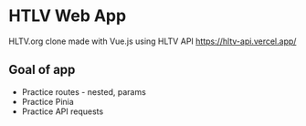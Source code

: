 # HTLV Web App

HLTV.org clone made with Vue.js using HLTV API https://hltv-api.vercel.app/

## Goal of app

- Practice routes - nested, params
- Practice Pinia
- Practice API requests
